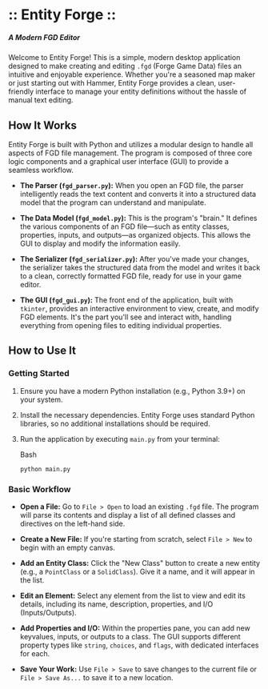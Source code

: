 # :: Entity Forge ::

##### A Modern FGD Editor

Welcome to Entity Forge! This is a simple, modern desktop application designed to make creating and editing `.fgd` (Forge Game Data) files an intuitive and enjoyable experience. Whether you're a seasoned map maker or just starting out with Hammer, Entity Forge provides a clean, user-friendly interface to manage your entity definitions without the hassle of manual text editing.

## How It Works

Entity Forge is built with Python and utilizes a modular design to handle all aspects of FGD file management. The program is composed of three core logic components and a graphical user interface (GUI) to provide a seamless workflow.

- **The Parser (`fgd_parser.py`):** When you open an FGD file, the parser intelligently reads the text content and converts it into a structured data model that the program can understand and manipulate.

- **The Data Model (`fgd_model.py`):** This is the program's "brain." It defines the various components of an FGD file—such as entity classes, properties, inputs, and outputs—as organized objects. This allows the GUI to display and modify the information easily.

- **The Serializer (`fgd_serializer.py`):** After you've made your changes, the serializer takes the structured data from the model and writes it back to a clean, correctly formatted FGD file, ready for use in your game editor.

- **The GUI (`fgd_gui.py`):** The front end of the application, built with `tkinter`, provides an interactive environment to view, create, and modify FGD elements. It's the part you'll see and interact with, handling everything from opening files to editing individual properties.

## How to Use It

### Getting Started

1. Ensure you have a modern Python installation (e.g., Python 3.9+) on your system.

2. Install the necessary dependencies. Entity Forge uses standard Python libraries, so no additional installations should be required.

3. Run the application by executing `main.py` from your terminal:
   
   Bash
   
   ```
   python main.py
   ```

### Basic Workflow

- **Open a File:** Go to `File > Open` to load an existing `.fgd` file. The program will parse its contents and display a list of all defined classes and directives on the left-hand side.

- **Create a New File:** If you're starting from scratch, select `File > New` to begin with an empty canvas.

- **Add an Entity Class:** Click the "New Class" button to create a new entity (e.g., a `PointClass` or a `SolidClass`). Give it a name, and it will appear in the list.

- **Edit an Element:** Select any element from the list to view and edit its details, including its name, description, properties, and I/O (Inputs/Outputs).

- **Add Properties and I/O:** Within the properties pane, you can add new keyvalues, inputs, or outputs to a class. The GUI supports different property types like `string`, `choices`, and `flags`, with dedicated interfaces for each.

- **Save Your Work:** Use `File > Save` to save changes to the current file or `File > Save As...` to save it to a new location.
